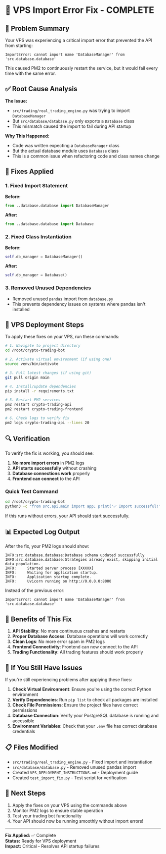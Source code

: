 # 🚀 VPS Import Error Fix - COMPLETE

## 🎯 Problem Summary

Your VPS was experiencing a critical import error that prevented the API from starting:

```
ImportError: cannot import name 'DatabaseManager' from 'src.database.database'
```

This caused PM2 to continuously restart the service, but it would fail every time with the same error.

## ✅ Root Cause Analysis

**The Issue:**
- `src/trading/real_trading_engine.py` was trying to import `DatabaseManager`
- But `src/database/database.py` only exports a `Database` class
- This mismatch caused the import to fail during API startup

**Why This Happened:**
- Code was written expecting a `DatabaseManager` class
- But the actual database module uses `Database` class
- This is a common issue when refactoring code and class names change

## 🔧 Fixes Applied

### 1. Fixed Import Statement
**Before:**
```python
from ..database.database import DatabaseManager
```

**After:**
```python
from ..database.database import Database
```

### 2. Fixed Class Instantiation
**Before:**
```python
self.db_manager = DatabaseManager()
```

**After:**
```python
self.db_manager = Database()
```

### 3. Removed Unused Dependencies
- Removed unused `pandas` import from `database.py`
- This prevents dependency issues on systems where pandas isn't installed

## 🚀 VPS Deployment Steps

To apply these fixes on your VPS, run these commands:

```bash
# 1. Navigate to project directory
cd /root/crypto-trading-bot

# 2. Activate virtual environment (if using one)
source venv/bin/activate

# 3. Pull latest changes (if using git)
git pull origin main

# 4. Install/update dependencies
pip install -r requirements.txt

# 5. Restart PM2 services
pm2 restart crypto-trading-api
pm2 restart crypto-trading-frontend

# 6. Check logs to verify fix
pm2 logs crypto-trading-api --lines 20
```

## 🔍 Verification

To verify the fix is working, you should see:

1. **No more import errors** in PM2 logs
2. **API starts successfully** without crashing
3. **Database connections work** properly
4. **Frontend can connect** to the API

### Quick Test Command
```bash
cd /root/crypto-trading-bot
python3 -c "from src.api.main import app; print('✅ Import successful!')"
```

If this runs without errors, your API should start successfully.

## 📊 Expected Log Output

After the fix, your PM2 logs should show:
```
INFO:src.database.database:Database schema updated successfully
INFO:src.database.database:Strategies already exist, skipping initial data population.
INFO:     Started server process [XXXXX]
INFO:     Waiting for application startup.
INFO:     Application startup complete.
INFO:     Uvicorn running on http://0.0.0.0:8000
```

Instead of the previous error:
```
ImportError: cannot import name 'DatabaseManager' from 'src.database.database'
```

## 🎉 Benefits of This Fix

1. **API Stability**: No more continuous crashes and restarts
2. **Proper Database Access**: Database operations will work correctly
3. **Clean Logs**: No more error spam in PM2 logs
4. **Frontend Connectivity**: Frontend can now connect to the API
5. **Trading Functionality**: All trading features should work properly

## 🚨 If You Still Have Issues

If you're still experiencing problems after applying these fixes:

1. **Check Virtual Environment**: Ensure you're using the correct Python environment
2. **Verify Dependencies**: Run `pip list` to check all packages are installed
3. **Check File Permissions**: Ensure the project files have correct permissions
4. **Database Connection**: Verify your PostgreSQL database is running and accessible
5. **Environment Variables**: Check that your `.env` file has correct database credentials

## 📋 Files Modified

- `src/trading/real_trading_engine.py` - Fixed import and instantiation
- `src/database/database.py` - Removed unused pandas import
- Created `VPS_DEPLOYMENT_INSTRUCTIONS.md` - Deployment guide
- Created `test_import_fix.py` - Test script for verification

## 🎯 Next Steps

1. Apply the fixes on your VPS using the commands above
2. Monitor PM2 logs to ensure stable operation
3. Test your trading bot functionality
4. Your API should now be running smoothly without import errors!

---

**Fix Applied:** ✅ Complete  
**Status:** Ready for VPS deployment  
**Impact:** Critical - Resolves API startup failures
